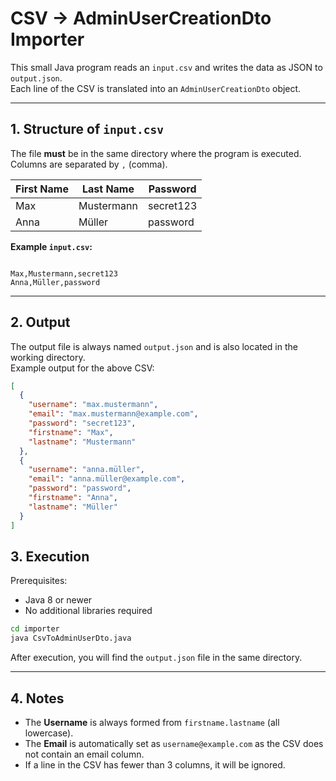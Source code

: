 # CSV → AdminUserCreationDto Importer

This small Java program reads an `input.csv` and writes the data as JSON to `output.json`.  
Each line of the CSV is translated into an `AdminUserCreationDto` object.

---

## 1. Structure of `input.csv`

The file **must** be in the same directory where the program is executed.  
Columns are separated by `,` (comma).

| First Name | Last Name | Password |
|------------|-----------|----------|
| Max        | Mustermann | secret123 |
| Anna       | Müller     | password |

**Example `input.csv`:**
```

Max,Mustermann,secret123
Anna,Müller,password

````

---

## 2. Output

The output file is always named `output.json` and is also located in the working directory.  
Example output for the above CSV:

```json
[
  {
    "username": "max.mustermann",
    "email": "max.mustermann@example.com",
    "password": "secret123",
    "firstname": "Max",
    "lastname": "Mustermann"
  },
  {
    "username": "anna.müller",
    "email": "anna.müller@example.com",
    "password": "password",
    "firstname": "Anna",
    "lastname": "Müller"
  }
]
````

## 3. Execution

Prerequisites:

* Java 8 or newer
* No additional libraries required


```bash
cd importer
java CsvToAdminUserDto.java
```

After execution, you will find the `output.json` file in the same directory.

---

## 4. Notes

* The **Username** is always formed from `firstname.lastname` (all lowercase).
* The **Email** is automatically set as `username@example.com` as the CSV does not contain an email column.
* If a line in the CSV has fewer than 3 columns, it will be ignored.
